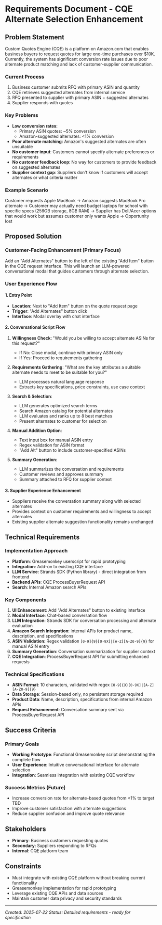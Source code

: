 # Requirements Document - CQE Alternate Selection Enhancement

## Problem Statement

Custom Quotes Engine (CQE) is a platform on Amazon.com that enables business buyers to request quotes for large one-time purchases over $10K. Currently, the system has significant conversion rate issues due to poor alternate product matching and lack of customer-supplier communication.

### Current Process
1. Business customer submits RFQ with primary ASIN and quantity
2. CQE retrieves suggested alternates from internal service
3. RFQ presented to supplier with primary ASIN + suggested alternates
4. Supplier responds with quotes

### Key Problems
- **Low conversion rates**: 
  - Primary ASIN quotes: ~5% conversion
  - Amazon-suggested alternates: <1% conversion
- **Poor alternate matching**: Amazon's suggested alternates are often unsuitable
- **No customer input**: Customers cannot specify alternate preferences or requirements
- **No customer feedback loop**: No way for customers to provide feedback on suggested alternates
- **Supplier context gap**: Suppliers don't know if customers will accept alternates or what criteria matter

### Example Scenario
Customer requests Apple MacBook → Amazon suggests MacBook Pro alternate → Customer may actually need budget laptops for school with specific specs (256GB storage, 8GB RAM) → Supplier has Dell/Acer options that would work but assumes customer only wants Apple → Opportunity lost

## Proposed Solution

### Customer-Facing Enhancement (Primary Focus)
Add an "Add Alternates" button to the left of the existing "Add Item" button in the CQE request interface. This will launch an LLM-powered conversational modal that guides customers through alternate selection.

### User Experience Flow

#### 1. Entry Point
- **Location**: Next to "Add Item" button on the quote request page
- **Trigger**: "Add Alternates" button click
- **Interface**: Modal overlay with chat interface

#### 2. Conversational Script Flow
1. **Willingness Check**: "Would you be willing to accept alternate ASINs for this request?"
   - If No: Close modal, continue with primary ASIN only
   - If Yes: Proceed to requirements gathering

2. **Requirements Gathering**: "What are the key attributes a suitable alternate needs to meet to be suitable for you?"
   - LLM processes natural language response
   - Extracts key specifications, price constraints, use case context

3. **Search & Selection**: 
   - LLM generates optimized search terms
   - Search Amazon catalog for potential alternates
   - LLM evaluates and ranks up to 8 best matches
   - Present alternates to customer for selection

4. **Manual Addition Option**:
   - Text input box for manual ASIN entry
   - Regex validation for ASIN format
   - "Add Alt" button to include customer-specified ASINs

5. **Summary Generation**:
   - LLM summarizes the conversation and requirements
   - Customer reviews and approves summary
   - Summary attached to RFQ for supplier context

#### 3. Supplier Experience Enhancement
- Suppliers receive the conversation summary along with selected alternates
- Provides context on customer requirements and willingness to accept alternates
- Existing supplier alternate suggestion functionality remains unchanged

## Technical Requirements

### Implementation Approach
- **Platform**: Greasemonkey userscript for rapid prototyping
- **Integration**: Add-on to existing CQE interface
- **LLM Service**: Strands SDK (Python library) - direct integration from frontend
- **Backend APIs**: CQE ProcessBuyerRequest API
- **Search**: Internal Amazon search APIs

### Key Components
1. **UI Enhancement**: Add "Add Alternates" button to existing interface
2. **Modal Interface**: Chat-based conversation flow
3. **LLM Integration**: Strands SDK for conversation processing and alternate evaluation
4. **Amazon Search Integration**: Internal APIs for product name, description, and specifications
5. **ASIN Validation**: Regex validation `[0-9]{9}[0-9X]|[A-Z][A-Z0-9]{9}` for manual ASIN entry
6. **Summary Generation**: Conversation summarization for supplier context
7. **CQE Integration**: ProcessBuyerRequest API for submitting enhanced requests

### Technical Specifications
- **ASIN Format**: 10 characters, validated with regex `[0-9]{9}[0-9X]|[A-Z][A-Z0-9]{9}`
- **Data Storage**: Session-based only, no persistent storage required
- **Product Data**: Name, description, specifications from internal Amazon APIs
- **Request Enhancement**: Conversation summary sent via ProcessBuyerRequest API

## Success Criteria

### Primary Goals
- **Working Prototype**: Functional Greasemonkey script demonstrating the complete flow
- **User Experience**: Intuitive conversational interface for alternate selection
- **Integration**: Seamless integration with existing CQE workflow

### Success Metrics (Future)
- Increase conversion rate for alternate-based quotes from <1% to target TBD
- Improve customer satisfaction with alternate suggestions
- Reduce supplier confusion and improve quote relevance

## Stakeholders
- **Primary**: Business customers requesting quotes
- **Secondary**: Suppliers responding to RFQs
- **Internal**: CQE platform team

## Constraints
- Must integrate with existing CQE platform without breaking current functionality
- Greasemonkey implementation for rapid prototyping
- Leverage existing CQE APIs and data sources
- Maintain customer data privacy and security standards

---
*Created: 2025-07-22*
*Status: Detailed requirements - ready for specification*
